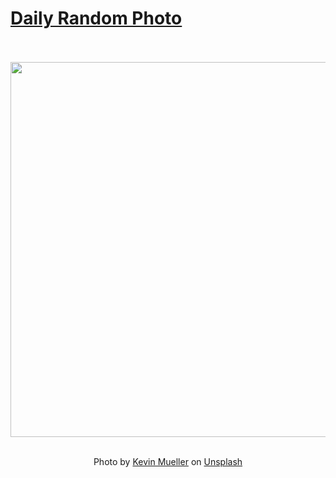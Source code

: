 # [Daily Random Photo](https://www.dailyrandomphoto.com/)

<div align="center">
  <br>
  <br>
  <a href="https://www.dailyrandomphoto.com/p/2025/2025-07-04/"><img src="https://images.unsplash.com/photo-1750173360515-05ca2fb9873d?crop=entropy&cs=tinysrgb&fit=max&fm=jpg&ixid=M3w3NzUwOHwwfDF8cmFuZG9tfHx8fHx8fHx8MTc1MTU5MDE0OXw&ixlib=rb-4.1.0&q=80&w=1080" width="600px"></a>
  <br>
  <br>
  <p class="has-text-grey">Photo by <a href="https://unsplash.com/@kevinmueller?utm_source=Daily%20Random%20Photo&amp;utm_medium=referral" target="_blank" rel="noopener noreferrer">Kevin Mueller</a> on <a href="https://unsplash.com/photos/sunlight-bathes-golden-trees-within-a-dark-forest-NdK8Ed-Qx3U?utm_source=Daily%20Random%20Photo&amp;utm_medium=referral" target="_blank" rel="noopener noreferrer">Unsplash</a></p>
</div>
